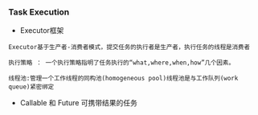 ### Task Execution

* Executor框架
```
Executor基于生产者-消费者模式，提交任务的执行者是生产者，执行任务的线程是消费者

执行策略 ： 一个执行策略指明了任务执行的“what,where,when,how”几个因素。

线程池:管理一个工作线程的同构池(homogeneous pool)线程池是与工作队列(work queue)紧密绑定
```

* Callable 和 Future 可携带结果的任务